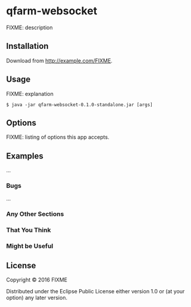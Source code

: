 # qfarm-websocket

FIXME: description

## Installation

Download from http://example.com/FIXME.

## Usage

FIXME: explanation

    $ java -jar qfarm-websocket-0.1.0-standalone.jar [args]

## Options

FIXME: listing of options this app accepts.

## Examples

...

### Bugs

...

### Any Other Sections
### That You Think
### Might be Useful

## License

Copyright © 2016 FIXME

Distributed under the Eclipse Public License either version 1.0 or (at
your option) any later version.
